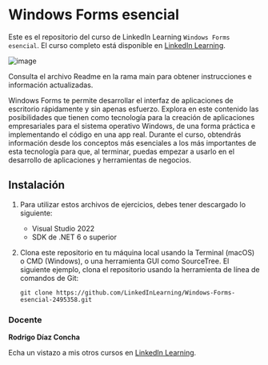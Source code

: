 # Windows Forms esencial

Este es el repositorio del curso de LinkedIn Learning `Windows Forms esencial`. El curso completo está disponible en [LinkedIn Learning][lil-course-url].

![image](https://user-images.githubusercontent.com/71371373/207073689-edcf536a-11d9-433e-9f4f-c6b58e00c0c9.png)

Consulta el archivo Readme en la rama main para obtener instrucciones e información actualizadas.

Windows Forms te permite desarrollar el interfaz de aplicaciones de escritorio  rápidamente y sin apenas esfuerzo. Explora en este contenido las posibilidades que tienen como tecnología para la creación de aplicaciones empresariales para el sistema operativo Windows, de una forma práctica e implementando el código en una app real. Durante el curso, obtendrás información desde los conceptos más esenciales a los más importantes de esta tecnología para que, al terminar, puedas empezar a usarlo en el desarrollo de aplicaciones y herramientas de negocios.

## Instalación
1. Para utilizar estos archivos de ejercicios, debes tener descargado lo siguiente:
	- Visual Studio 2022
	- SDK de .NET 6 o superior
	
2. Clona este repositorio en tu máquina local usando la Terminal (macOS) o CMD (Windows), o una herramienta GUI como SourceTree.  El siguiente ejemplo, clona el repositorio usando la herramienta de línea de comandos de Git:

    ```git clone https://github.com/LinkedInLearning/Windows-Forms-esencial-2495358.git```

### Docente

**Rodrigo Díaz Concha**

Echa un vistazo a mis otros cursos en [LinkedIn Learning](https://www.linkedin.com/learning/instructors/rodrigo-diaz-concha).

[0]: # (Replace these placeholder URLs with actual course URLs)
[lil-course-url]: https://www.linkedin.com/learning/windows-forms-esencial/domina-la-construccion-de-aplicaciones-de-negocio-con-windows-forms
[lil-thumbnail-url]: https://cdn.lynda.com/course/2875095/2875095-1615224395432-16x9.jpg


[1]: # (End of ES-Instruction ###############################################################################################)
